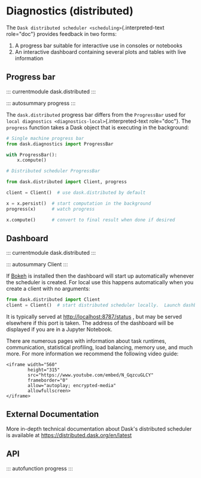 # Diagnostics (distributed)

The `Dask distributed scheduler <scheduling>`{.interpreted-text
role="doc"} provides feedback in two forms:

1.  A progress bar suitable for interactive use in consoles or notebooks
2.  An interactive dashboard containing several plots and tables with
    live information

## Progress bar

::: currentmodule
dask.distributed
:::

::: autosummary
progress
:::

The `dask.distributed` progress bar differs from the `ProgressBar` used
for `local diagnostics <diagnostics-local>`{.interpreted-text
role="doc"}. The `progress` function takes a Dask object that is
executing in the background:

``` python
# Single machine progress bar
from dask.diagnostics import ProgressBar

with ProgressBar():
    x.compute()

# Distributed scheduler ProgressBar

from dask.distributed import Client, progress

client = Client()  # use dask.distributed by default

x = x.persist()  # start computation in the background
progress(x)      # watch progress

x.compute()      # convert to final result when done if desired
```

## Dashboard

::: currentmodule
dask.distributed
:::

::: autosummary
Client
:::

If [Bokeh](https://bokeh.pydata.org/en/latest/) is installed then the
dashboard will start up automatically whenever the scheduler is created.
For local use this happens automatically when you create a client with
no arguments:

``` python
from dask.distributed import Client
client = Client()  # start distributed scheduler locally.  Launch dashboard
```

It is typically served at <http://localhost:8787/status> , but may be
served elsewhere if this port is taken. The address of the dashboard
will be displayed if you are in a Jupyter Notebook.

There are numerous pages with information about task runtimes,
communication, statistical profiling, load balancing, memory use, and
much more. For more information we recommend the following video guide:

```{=html}
<iframe width="560"
        height="315"
        src="https://www.youtube.com/embed/N_GqzcuGLCY"
        frameborder="0"
        allow="autoplay; encrypted-media"
        allowfullscreen>
</iframe>
```
## External Documentation

More in-depth technical documentation about Dask\'s distributed
scheduler is available at <https://distributed.dask.org/en/latest>

## API

::: autofunction
progress
:::
